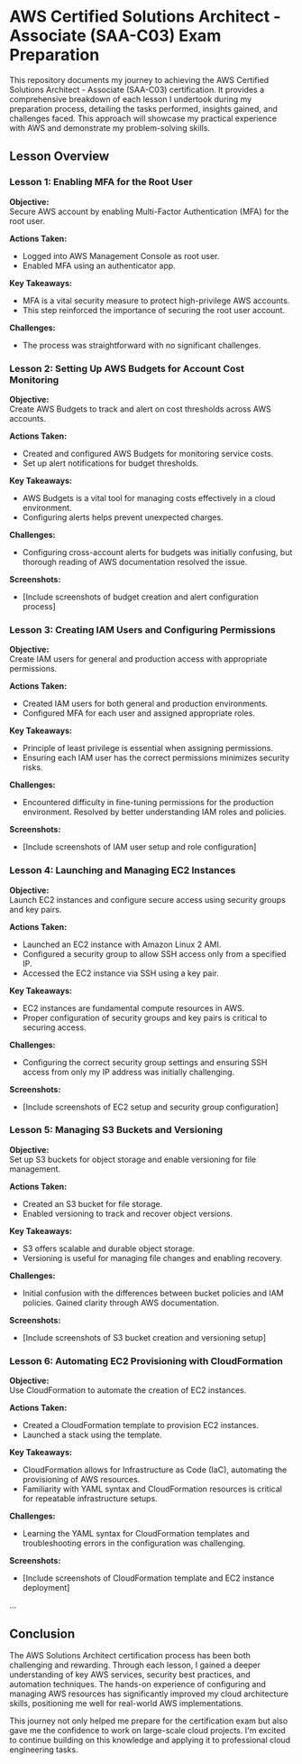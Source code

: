 # AWS Certified Solutions Architect - Associate (SAA-C03) Exam Preparation

This repository documents my journey to achieving the AWS Certified Solutions Architect - Associate (SAA-C03) certification. It provides a comprehensive breakdown of each lesson I undertook during my preparation process, detailing the tasks performed, insights gained, and challenges faced. This approach will showcase my practical experience with AWS and demonstrate my problem-solving skills.

## Lesson Overview

### Lesson 1: Enabling MFA for the Root User

**Objective:**  
Secure AWS account by enabling Multi-Factor Authentication (MFA) for the root user.

**Actions Taken:**  
- Logged into AWS Management Console as root user.
- Enabled MFA using an authenticator app.

**Key Takeaways:**  
- MFA is a vital security measure to protect high-privilege AWS accounts.
- This step reinforced the importance of securing the root user account.

**Challenges:**  
- The process was straightforward with no significant challenges.

### Lesson 2: Setting Up AWS Budgets for Account Cost Monitoring

**Objective:**  
Create AWS Budgets to track and alert on cost thresholds across AWS accounts.

**Actions Taken:**  
- Created and configured AWS Budgets for monitoring service costs.
- Set up alert notifications for budget thresholds.

**Key Takeaways:**  
- AWS Budgets is a vital tool for managing costs effectively in a cloud environment.
- Configuring alerts helps prevent unexpected charges.

**Challenges:**  
- Configuring cross-account alerts for budgets was initially confusing, but thorough reading of AWS documentation resolved the issue.

**Screenshots:**  
- [Include screenshots of budget creation and alert configuration process]

### Lesson 3: Creating IAM Users and Configuring Permissions

**Objective:**  
Create IAM users for general and production access with appropriate permissions.

**Actions Taken:**  
- Created IAM users for both general and production environments.
- Configured MFA for each user and assigned appropriate roles.

**Key Takeaways:**  
- Principle of least privilege is essential when assigning permissions.
- Ensuring each IAM user has the correct permissions minimizes security risks.

**Challenges:**  
- Encountered difficulty in fine-tuning permissions for the production environment. Resolved by better understanding IAM roles and policies.

**Screenshots:**  
- [Include screenshots of IAM user setup and role configuration]

### Lesson 4: Launching and Managing EC2 Instances

**Objective:**  
Launch EC2 instances and configure secure access using security groups and key pairs.

**Actions Taken:**  
- Launched an EC2 instance with Amazon Linux 2 AMI.
- Configured a security group to allow SSH access only from a specified IP.
- Accessed the EC2 instance via SSH using a key pair.

**Key Takeaways:**  
- EC2 instances are fundamental compute resources in AWS.
- Proper configuration of security groups and key pairs is critical to securing access.

**Challenges:**  
- Configuring the correct security group settings and ensuring SSH access from only my IP address was initially challenging.

**Screenshots:**  
- [Include screenshots of EC2 setup and security group configuration]

### Lesson 5: Managing S3 Buckets and Versioning

**Objective:**  
Set up S3 buckets for object storage and enable versioning for file management.

**Actions Taken:**  
- Created an S3 bucket for file storage.
- Enabled versioning to track and recover object versions.

**Key Takeaways:**  
- S3 offers scalable and durable object storage.
- Versioning is useful for managing file changes and enabling recovery.

**Challenges:**  
- Initial confusion with the differences between bucket policies and IAM policies. Gained clarity through AWS documentation.

**Screenshots:**  
- [Include screenshots of S3 bucket creation and versioning setup]

### Lesson 6: Automating EC2 Provisioning with CloudFormation

**Objective:**  
Use CloudFormation to automate the creation of EC2 instances.

**Actions Taken:**  
- Created a CloudFormation template to provision EC2 instances.
- Launched a stack using the template.

**Key Takeaways:**  
- CloudFormation allows for Infrastructure as Code (IaC), automating the provisioning of AWS resources.
- Familiarity with YAML syntax and CloudFormation resources is critical for repeatable infrastructure setups.

**Challenges:**  
- Learning the YAML syntax for CloudFormation templates and troubleshooting errors in the configuration was challenging.

**Screenshots:**  
- [Include screenshots of CloudFormation template and EC2 instance deployment]

...

## Conclusion

The AWS Solutions Architect certification process has been both challenging and rewarding. Through each lesson, I gained a deeper understanding of key AWS services, security best practices, and automation techniques. The hands-on experience of configuring and managing AWS resources has significantly improved my cloud architecture skills, positioning me well for real-world AWS implementations.

This journey not only helped me prepare for the certification exam but also gave me the confidence to work on large-scale cloud projects. I'm excited to continue building on this knowledge and applying it to professional cloud engineering tasks.
